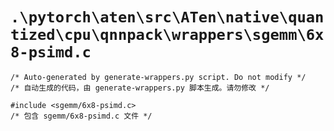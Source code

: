 # `.\pytorch\aten\src\ATen\native\quantized\cpu\qnnpack\wrappers\sgemm\6x8-psimd.c`

```
/* Auto-generated by generate-wrappers.py script. Do not modify */
/* 自动生成的代码，由 generate-wrappers.py 脚本生成。请勿修改 */

#include <sgemm/6x8-psimd.c>
/* 包含 sgemm/6x8-psimd.c 文件 */
```